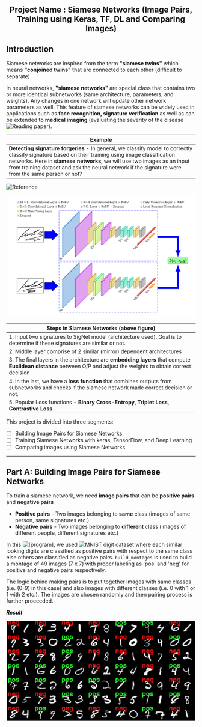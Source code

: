 <h2 align='center'>Project Name : Siamese Networks (Image Pairs, Training using Keras, TF, DL and Comparing Images) </h2>


**Introduction**
-------------------------------------------------------------------------------------------------------------------------------------------------------------------------

Siamese networks are inspired from the term **"siamese twins"** which means **"conjoined twins"** that are connected to each other (difficult to separate)

In neural networks, **"siamese networks"** are special class that contains two or more identical subnetworks (same architecture, parameters, and weights). Any changes in one network will update other network parameters as well. This feature of siamese networks can be widely used in applications such as **face recognition, signature verification** as well as can be extended to **medical imaging** (evaluating the severity of the disease ![Reading paper](https://www.nature.com/articles/s41746-020-0255-1)).

Example |
|----------|
| **Detecting signature forgeries** - In general, we classify model to correctly classify signature based on their training using image classification networks. Here in **siamese networks**, we will use two images as an input from training dataset and ask the neural network if the signature were from the same person or not? |

![Reference](https://arxiv.org/abs/1707.02131) 
<p align="center">
  <img width="500" alt="java 8 and prio java 8  array review example" img align="center" src ="https://github.com/worklifesg/Computer-Vision-Algorithms-and-Projects/blob/main/3-Siamese%20Networks/images/siamese_image_pairs_signet.png">
 </p> 

Steps in Siamese Networks (above figure) |
|----------|
|1. Input two signatures to SigNet model (architecture used). Goal is to determine if these signatures are similar or not.|
|2. Middle layer comprise of 2 similar (mirror) dependent architectures |
|3. The final layers in the architecture are **embedding layers** that compute **Euclidean distance** between O/P and adjust the weights to obtain correct decision |
|4. In the last, we have a **loss function** that combines outputs from subnetworks and checks if the siamese network made correct decision or not. |
|5. Popular Loss functions - **Binary Cross-Entropy, Triplet Loss, Contrastive Loss**|

This project is divided into three segments:

  - [ ] Building Image Pairs for Siamese Networks
  - [ ] Training Siamese Networks with keras, TensorFlow, and Deep Learning
  - [ ] Comparing images using Siamese Networks
  
-------------------------------------------------------------------------------------------------------------------------------------------------------------------------

**Part A: Building Image Pairs for Siamese Networks**
-------------------------------------------------------------------------------------------------------------------------------------------------------------------------

To train a siamese network, we need **image pairs** that can be **positive pairs** and **negative pairs**

  * **Positive pairs** - Two images belonging to **same** class (images of same person, same signatures etc.)
  * **Negative pairs** - Two images belonging to **different** class (images of different people, different signatures etc.)

In this ![[program]](https://github.com/worklifesg/Computer-Vision-Algorithms-and-Projects/blob/main/3-Siamese%20Networks/1_image_pairs_siamese_networks.ipynb), we used ![MNIST digit dataset](http://yann.lecun.com/exdb/mnist/) where each similar looking digits are classified as positive pairs with respect to the same class else others are classified as negative pairs. ```build_montages``` is used to build a montage of 49 images (7 x 7) with proper labeling as 'pos' and 'neg' for positive and negative pairs respectively. 

The logic behind making pairs is to put together images with same classes (i.e. (0-9) in this case) and also images with different classes (i.e. 0 with 1 or 1 with 2 etc.). The images are chosen randomly and then pairing process is further proceeded.

***Result***

<p align="center">
  <img width="500" alt="java 8 and prio java 8  array review example" img align="center" src ="https://github.com/worklifesg/Computer-Vision-Algorithms-and-Projects/blob/main/3-Siamese%20Networks/images/Image_Pairs.jpg">
 </p> 



